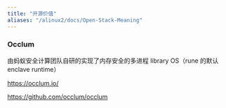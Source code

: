 ```yaml
---
title: "开源价值"
aliases: "/alinux2/docs/Open-Stack-Meaning"
---
```


### Occlum

由蚂蚁安全计算团队自研的实现了内存安全的多进程 library OS（rune 的默认 enclave runtime）

https://occlum.io/

https://github.com/occlum/occlum